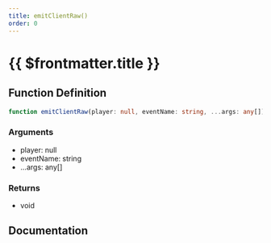 ```yaml
---
title: emitClientRaw()
order: 0
---
```


# {{ $frontmatter.title }}

## Function Definition

```ts
function emitClientRaw(player: null, eventName: string, ...args: any[]): void;
```

### Arguments

* player: null
* eventName: string
* ...args: any[]

### Returns

* void

## Documentation

<!--@include: ./parts/emitClientRaw.md-->
